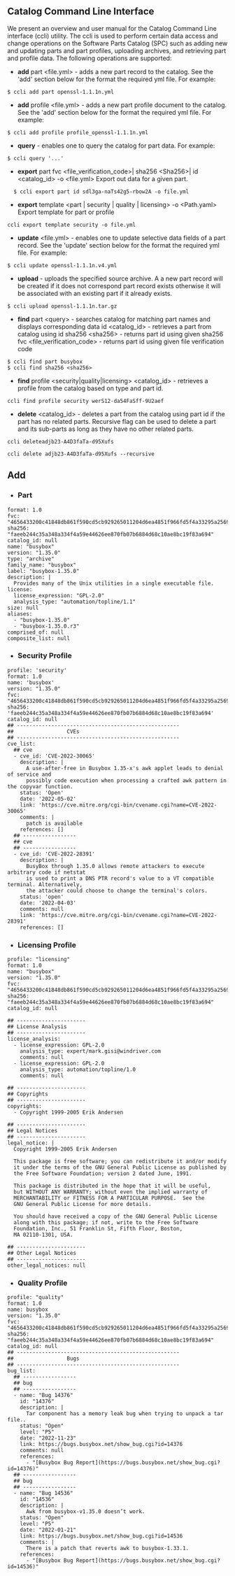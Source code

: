 ## Catalog Command Line Interface

We present an overview and user manual for the Catalog Command Line interface (ccli) utility. The ccli is used to perform certain data access and change 
operations on the Software Parts Catalog (SPC) such as adding new and updating parts and part profiles, uploading archives, and retrieving part and profile data.
The following operations are supported:

- **add** part <file.yml> - adds a new part record to the catalog. See the 'add' section below for the format the required yml file. For example:
```
$ ccli add part openssl-1.1.1n.yml
```
- **add** profile <file.yml> - adds a new part profile document to the catalog. See the 'add' section below for the format the required yml file. For example:
```
$ ccli add profile profile_openssl-1.1.1n.yml
```
- **query** <string> - enables one to query the catalog for part data. For example:
```
$ ccli query '...'
```
- **export** 
part fvc <file_verification_code>| sha256 \<Sha256>| id <catalog_id> -o <file.yml>
Export out data for a given part. 
```
  $ ccli export part id sdl3ga-naTs42g5-rbow2A -o file.yml
```
- **export** 
template <part | security | quality | licensing> -o <Path.yaml>
Export template for part or profile
```
ccli export template security -o file.yml
```
- **update** <file.yml> - enables one to update selective data fields of a part record. See the 'update' section below for the format the 
required yml file. For example:
```
$ ccli update openssl-1.1.1n.v4.yml
```
-  **upload** <source archive> - uploads the specified source archive. A a new part record will be created if it does not correspond part record exists otherwise
it will be associated with an existing part if it already exists.  
```
$ ccli upload openssl-1.1.1n.tar.gz
```
- **find** 
part \<query> - searches catalog for matching part names and displays corresponding data
id \<catalog_id> - retrieves a part from catalog using id
sha256 \<sha256> - returns part id using given sha256
fvc \<file_verification_code> - returns part id using given file verification code
```
$ ccli find part busybox
$ ccli find sha256 <sha256>
```
- **find**
profile <security|quality|licensing> <catalog_id> - retrieves a profile from the catalog based on type and part id.
```
ccli find profile security werS12-da54FaSff-9U2aef
```
- **delete**
 <catalog_id> - deletes a part from the catalog using part id if the part has no related parts. Recursive flag can be used to delete a part and its sub-parts as long as they have no other related parts.
```
ccli deleteadjb23-A4D3faTa-d95Xufs
```
```
ccli delete adjb23-A4D3faTa-d95Xufs --recursive
```

## Add
- ### Part
```
format: 1.0
fvc: "4656433200c41848db861f590cd5cb929265011204d6ea4851f966fd5f4a33295a2569b35f"
sha256: "faeeb244c35a348a334f4a59e44626ee870fb07b6884d68c10ae8bc19f83a694"
catalog_id: null
name: "busybox"
version: "1.35.0"
type: "archive"
family_name: "busybox"
label: "busybox-1.35.0"
description: |
  Provides many of the Unix utilities in a single executable file.
license: 
  license_expression: "GPL-2.0"
  analysis_type: "automation/topline/1.1"
size: null
aliases: 
  - "busybox-1.35.0"
  - "busybox-1.35.0.r3"
comprised_of: null
composite_list: null
```
- ### Security Profile
```
profile: 'security'
format: 1.0
name: 'busybox'
version: "1.35.0"
fvc: "4656433200c41848db861f590cd5cb929265011204d6ea4851f966fd5f4a33295a2569b35f"
sha256: 'faeeb244c35a348a334f4a59e44626ee870fb07b6884d68c10ae8bc19f83a694' 
catalog_id: null
## ----------------------------------------------------
##                 CVEs
## ----------------------------------------------------
cve_list:
  ## cve
  - cve_id: 'CVE-2022-30065'
    description: |
      A use-after-free in Busybox 1.35-x's awk applet leads to denial of service and 
      possibly code execution when processing a crafted awk pattern in the copyvar function.
    status: 'Open'
    date: '2022-05-02'
    link: 'https://cve.mitre.org/cgi-bin/cvename.cgi?name=CVE-2022-30065'
    comments: |
      patch is available
    references: []
  ## -----------------
  ## cve
  ## -----------------
  - cve_id: 'CVE-2022-28391'
    description: |
      BusyBox through 1.35.0 allows remote attackers to execute arbitrary code if netstat 
      is used to print a DNS PTR record's value to a VT compatible terminal. Alternatively, 
      the attacker could choose to change the terminal's colors.
    status: 'open'
    date: '2022-04-03'
    comments: null
    link: 'https://cve.mitre.org/cgi-bin/cvename.cgi?name=CVE-2022-28391'
    references: []
```
- ### Licensing Profile
```
profile: "licensing"
format: 1.0
name: "busybox"
version: "1.35.0"
fvc: "4656433200c41848db861f590cd5cb929265011204d6ea4851f966fd5f4a33295a2569b35f"
sha256: "faeeb244c35a348a334f4a59e44626ee870fb07b6884d68c10ae8bc19f83a694"
catalog_id: null

## ----------------------
## License Analysis
## ----------------------
license_analysis:
  - license_expression: GPL-2.0
    analysis_type: expert/mark.gisi@windriver.com
    comments: null
  - license_expression: GPL-2.0
    analysis_type: automation/topline/1.0
    comments: null

## ----------------------
## Copyrights
## ----------------------
copyrights:
  - Copyright 1999-2005 Erik Andersen

## ----------------------
## Legal Notices
## ----------------------
legal_notice: |
  Copyright 1999-2005 Erik Andersen

  This package is free software; you can redistribute it and/or modify
  it under the terms of the GNU General Public License as published by
  the Free Software Foundation; version 2 dated June, 1991.

  This package is distributed in the hope that it will be useful,
  but WITHOUT ANY WARRANTY; without even the implied warranty of
  MERCHANTABILITY or FITNESS FOR A PARTICULAR PURPOSE.  See the
  GNU General Public License for more details.

  You should have received a copy of the GNU General Public License
  along with this package; if not, write to the Free Software
  Foundation, Inc., 51 Franklin St, Fifth Floor, Boston,
  MA 02110-1301, USA.

## ----------------------
## Other Legal Notices
## ----------------------
other_legal_notices: null
```
- ### Quality Profile
```
profile: "quality"
format: 1.0
name: busybox
version: "1.35.0"
fvc: "4656433200c41848db861f590cd5cb929265011204d6ea4851f966fd5f4a33295a2569b35f"
sha256: "faeeb244c35a348a334f4a59e44626ee870fb07b6884d68c10ae8bc19f83a694"
catalog_id: null
## ----------------------------------------------------
##                 Bugs
## ----------------------------------------------------
bug_list:
  ## -----------------
  ## bug
  ## -----------------
  - name: "Bug 14376"
    id: "14376"
    description: |
      Tar component has a memory leak bug when trying to unpack a tar file..
    status: "Open"
    level: "P5"
    date: "2022-11-23"
    link: https://bugs.busybox.net/show_bug.cgi?id=14376
    comments: null
    references:
      - "[Busybox Bug Report](https://bugs.busybox.net/show_bug.cgi?id=14376)"
  ## -----------------
  ## bug
  ## -----------------
  - name: "Bug 14536"
    id: "14536"
    description: |
      Awk from busybox-v1.35.0 doesn’t work.
    status: "Open"
    level: "P5"
    date: "2022-01-21"
    link: https://bugs.busybox.net/show_bug.cgi?id=14536
    comments: |
      There is a patch that reverts awk to busybox-1.33.1.
    references:
      - "[Busybox Bug Report](https://bugs.busybox.net/show_bug.cgi?id=14536)"
```


